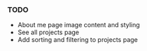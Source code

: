 ### TODO
- About me page image content and styling
- See all projects page
- Add sorting and filtering to projects page
